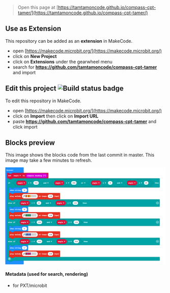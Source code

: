 
> Open this page at [https://tamtamoncode.github.io/compass-cpt-tamer/](https://tamtamoncode.github.io/compass-cpt-tamer/)

## Use as Extension

This repository can be added as an **extension** in MakeCode.

* open [https://makecode.microbit.org/](https://makecode.microbit.org/)
* click on **New Project**
* click on **Extensions** under the gearwheel menu
* search for **https://github.com/tamtamoncode/compass-cpt-tamer** and import

## Edit this project ![Build status badge](https://github.com/tamtamoncode/compass-cpt-tamer/workflows/MakeCode/badge.svg)

To edit this repository in MakeCode.

* open [https://makecode.microbit.org/](https://makecode.microbit.org/)
* click on **Import** then click on **Import URL**
* paste **https://github.com/tamtamoncode/compass-cpt-tamer** and click import

## Blocks preview

This image shows the blocks code from the last commit in master.
This image may take a few minutes to refresh.

![A rendered view of the blocks](https://github.com/tamtamoncode/compass-cpt-tamer/raw/master/.github/makecode/blocks.png)

#### Metadata (used for search, rendering)

* for PXT/microbit
<script src="https://makecode.com/gh-pages-embed.js"></script><script>makeCodeRender("{{ site.makecode.home_url }}", "{{ site.github.owner_name }}/{{ site.github.repository_name }}");</script>
